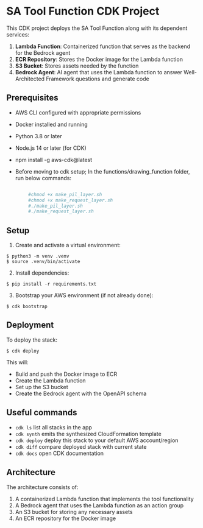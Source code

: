 
# SA Tool Function CDK Project
This CDK project deploys the SA Tool Function along with its dependent services:

1. **Lambda Function**: Containerized function that serves as the backend for the Bedrock agent
2. **ECR Repository**: Stores the Docker image for the Lambda function
3. **S3 Bucket**: Stores assets needed by the function
4. **Bedrock Agent**: AI agent that uses the Lambda function to answer Well-Architected Framework questions and generate code

## Prerequisites

- AWS CLI configured with appropriate permissions
- Docker installed and running
- Python 3.8 or later
- Node.js 14 or later (for CDK)
- npm install -g aws-cdk@latest

- Before moving to cdk setup; In the functions/drawing_function folder, run below commands: 
``` bash

        #chmod +x make_pil_layer.sh
        #chmod +x make_request_layer.sh
        #./make_pil_layer.sh
        #./make_request_layer.sh

```

## Setup

1. Create and activate a virtual environment:

```
$ python3 -m venv .venv
$ source .venv/bin/activate
```

2. Install dependencies:

```
$ pip install -r requirements.txt
```

3. Bootstrap your AWS environment (if not already done):

```
$ cdk bootstrap
```

## Deployment

To deploy the stack:

```
$ cdk deploy
```

This will:
- Build and push the Docker image to ECR
- Create the Lambda function
- Set up the S3 bucket
- Create the Bedrock agent with the OpenAPI schema

## Useful commands

 * `cdk ls`          list all stacks in the app
 * `cdk synth`       emits the synthesized CloudFormation template
 * `cdk deploy`      deploy this stack to your default AWS account/region
 * `cdk diff`        compare deployed stack with current state
 * `cdk docs`        open CDK documentation

## Architecture

The architecture consists of:

1. A containerized Lambda function that implements the tool functionality
2. A Bedrock agent that uses the Lambda function as an action group
3. An S3 bucket for storing any necessary assets
4. An ECR repository for the Docker image

